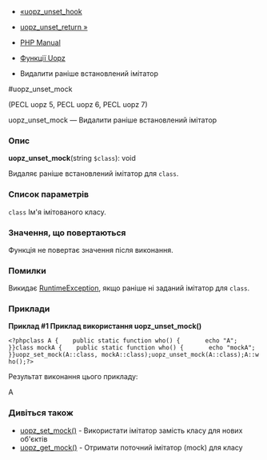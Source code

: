 - [«uopz_unset_hook](function.uopz-unset-hook.md)
- [uopz_unset_return »](function.uopz-unset-return.md)

- [PHP Manual](index.md)
- [Функції Uopz](ref.uopz.md)
- Видалити раніше встановлений імітатор

#uopz_unset_mock

(PECL uopz 5, PECL uopz 6, PECL uopz 7)

uopz_unset_mock — Видалити раніше встановлений імітатор

### Опис

**uopz_unset_mock**(string `$class`): void

Видаляє раніше встановлений імітатор для `class`.

### Список параметрів

`class`
Ім'я імітованого класу.

### Значення, що повертаються

Функція не повертає значення після виконання.

### Помилки

Викидає [RuntimeException](class.runtimeexception.md), якщо раніше
ні заданий імітатор для `class`.

### Приклади

**Приклад #1 Приклад використання **uopz_unset_mock()****

`<?phpclass A {    public static function who() {       echo "A"; }}class mockA {    public static function who() {       echo "mockA"; }}uopz_set_mock(A::class, mockA::class);uopz_unset_mock(A::class);A::who();?> `

Результат виконання цього прикладу:

A

### Дивіться також

- [uopz_set_mock()](function.uopz-set-mock.md) - Використати
імітатор замість класу для нових об'єктів
- [uopz_get_mock()](function.uopz-get-mock.md) - Отримати поточний
імітатор (mock) для класу
